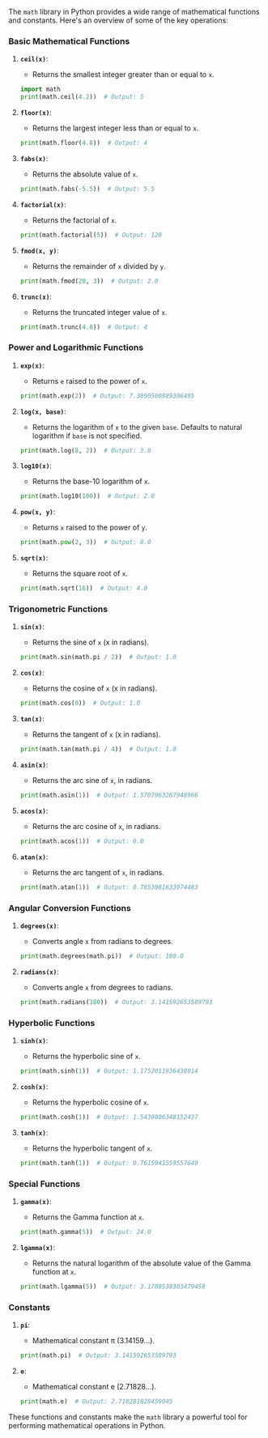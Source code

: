 The `math` library in Python provides a wide range of mathematical functions and constants. Here's an overview of some of the key operations:

### Basic Mathematical Functions
1. **`ceil(x)`**:
    - Returns the smallest integer greater than or equal to `x`.
    ```python
    import math
    print(math.ceil(4.2))  # Output: 5
    ```

2. **`floor(x)`**:
    - Returns the largest integer less than or equal to `x`.
    ```python
    print(math.floor(4.8))  # Output: 4
    ```

3. **`fabs(x)`**:
    - Returns the absolute value of `x`.
    ```python
    print(math.fabs(-5.5))  # Output: 5.5
    ```

4. **`factorial(x)`**:
    - Returns the factorial of `x`.
    ```python
    print(math.factorial(5))  # Output: 120
    ```

5. **`fmod(x, y)`**:
    - Returns the remainder of `x` divided by `y`.
    ```python
    print(math.fmod(20, 3))  # Output: 2.0
    ```

6. **`trunc(x)`**:
    - Returns the truncated integer value of `x`.
    ```python
    print(math.trunc(4.8))  # Output: 4
    ```

### Power and Logarithmic Functions
1. **`exp(x)`**:
    - Returns `e` raised to the power of `x`.
    ```python
    print(math.exp(2))  # Output: 7.3890560989306495
    ```

2. **`log(x, base)`**:
    - Returns the logarithm of `x` to the given `base`. Defaults to natural logarithm if `base` is not specified.
    ```python
    print(math.log(8, 2))  # Output: 3.0
    ```

3. **`log10(x)`**:
    - Returns the base-10 logarithm of `x`.
    ```python
    print(math.log10(100))  # Output: 2.0
    ```

4. **`pow(x, y)`**:
    - Returns `x` raised to the power of `y`.
    ```python
    print(math.pow(2, 3))  # Output: 8.0
    ```

5. **`sqrt(x)`**:
    - Returns the square root of `x`.
    ```python
    print(math.sqrt(16))  # Output: 4.0
    ```

### Trigonometric Functions
1. **`sin(x)`**:
    - Returns the sine of `x` (x in radians).
    ```python
    print(math.sin(math.pi / 2))  # Output: 1.0
    ```

2. **`cos(x)`**:
    - Returns the cosine of `x` (x in radians).
    ```python
    print(math.cos(0))  # Output: 1.0
    ```

3. **`tan(x)`**:
    - Returns the tangent of `x` (x in radians).
    ```python
    print(math.tan(math.pi / 4))  # Output: 1.0
    ```

4. **`asin(x)`**:
    - Returns the arc sine of `x`, in radians.
    ```python
    print(math.asin(1))  # Output: 1.5707963267948966
    ```

5. **`acos(x)`**:
    - Returns the arc cosine of `x`, in radians.
    ```python
    print(math.acos(1))  # Output: 0.0
    ```

6. **`atan(x)`**:
    - Returns the arc tangent of `x`, in radians.
    ```python
    print(math.atan(1))  # Output: 0.7853981633974483
    ```

### Angular Conversion Functions
1. **`degrees(x)`**:
    - Converts angle `x` from radians to degrees.
    ```python
    print(math.degrees(math.pi))  # Output: 180.0
    ```

2. **`radians(x)`**:
    - Converts angle `x` from degrees to radians.
    ```python
    print(math.radians(180))  # Output: 3.141592653589793
    ```

### Hyperbolic Functions
1. **`sinh(x)`**:
    - Returns the hyperbolic sine of `x`.
    ```python
    print(math.sinh(1))  # Output: 1.1752011936438014
    ```

2. **`cosh(x)`**:
    - Returns the hyperbolic cosine of `x`.
    ```python
    print(math.cosh(1))  # Output: 1.5430806348152437
    ```

3. **`tanh(x)`**:
    - Returns the hyperbolic tangent of `x`.
    ```python
    print(math.tanh(1))  # Output: 0.7615941559557649
    ```

### Special Functions
1. **`gamma(x)`**:
    - Returns the Gamma function at `x`.
    ```python
    print(math.gamma(5))  # Output: 24.0
    ```

2. **`lgamma(x)`**:
    - Returns the natural logarithm of the absolute value of the Gamma function at `x`.
    ```python
    print(math.lgamma(5))  # Output: 3.1780538303479458
    ```

### Constants
1. **`pi`**:
    - Mathematical constant π (3.14159...).
    ```python
    print(math.pi)  # Output: 3.141592653589793
    ```

2. **`e`**:
    - Mathematical constant e (2.71828...).
    ```python
    print(math.e)  # Output: 2.718281828459045
    ```

These functions and constants make the `math` library a powerful tool for performing mathematical operations in Python.